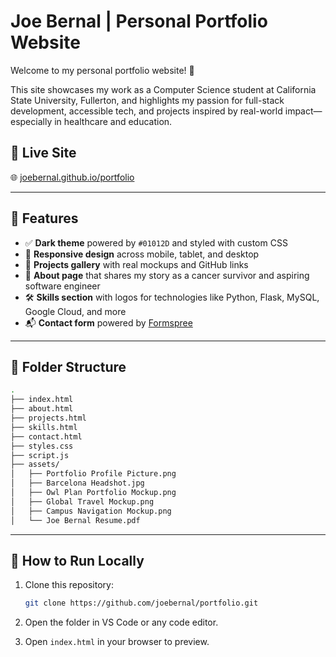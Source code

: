 # Joe Bernal | Personal Portfolio Website

Welcome to my personal portfolio website! 👋

This site showcases my work as a Computer Science student at California State University, Fullerton, and highlights my passion for full-stack development, accessible tech, and projects inspired by real-world impact—especially in healthcare and education.

## 🔗 Live Site

🌐 [joebernal.github.io/portfolio](https://joebernal.github.io/portfolio)

---

## 📂 Features

- ✅ **Dark theme** powered by `#01012D` and styled with custom CSS
- 📱 **Responsive design** across mobile, tablet, and desktop
- 📸 **Projects gallery** with real mockups and GitHub links
- 🧠 **About page** that shares my story as a cancer survivor and aspiring software engineer
- 🛠️ **Skills section** with logos for technologies like Python, Flask, MySQL, Google Cloud, and more
- 📬 **Contact form** powered by [Formspree](https://formspree.io)

---

## 📁 Folder Structure

```bash
.
├── index.html
├── about.html
├── projects.html
├── skills.html
├── contact.html
├── styles.css
├── script.js
├── assets/
│   ├── Portfolio Profile Picture.png
│   ├── Barcelona Headshot.jpg
│   ├── Owl Plan Portfolio Mockup.png
│   ├── Global Travel Mockup.png
│   ├── Campus Navigation Mockup.png
│   └── Joe Bernal Resume.pdf
```

---

## 🚀 How to Run Locally

1. Clone this repository:

   ```bash
   git clone https://github.com/joebernal/portfolio.git
   ```

2. Open the folder in VS Code or any code editor.
3. Open `index.html` in your browser to preview.
